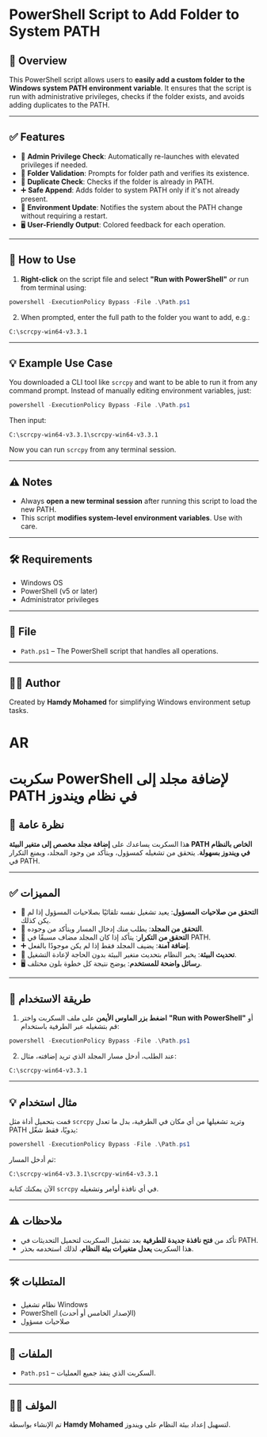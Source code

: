 # PowerShell Script to Add Folder to System PATH

## 📌 Overview
This PowerShell script allows users to **easily add a custom folder to the Windows system PATH environment variable**. It ensures that the script is run with administrative privileges, checks if the folder exists, and avoids adding duplicates to the PATH.

---

## ✅ Features

- 🔐 **Admin Privilege Check**: Automatically re-launches with elevated privileges if needed.
- 📂 **Folder Validation**: Prompts for folder path and verifies its existence.
- 🔁 **Duplicate Check**: Checks if the folder is already in PATH.
- ➕ **Safe Append**: Adds folder to system PATH only if it's not already present.
- 🔄 **Environment Update**: Notifies the system about the PATH change without requiring a restart.
- 🖥️ **User-Friendly Output**: Colored feedback for each operation.

---

## 🚀 How to Use

1. **Right-click** on the script file and select **"Run with PowerShell"** _or_ run from terminal using:

```powershell
powershell -ExecutionPolicy Bypass -File .\Path.ps1
```

2. When prompted, enter the full path to the folder you want to add, e.g.:

```
C:\scrcpy-win64-v3.3.1
```

---

## 💡 Example Use Case

You downloaded a CLI tool like `scrcpy` and want to be able to run it from any command prompt. Instead of manually editing environment variables, just:

```powershell
powershell -ExecutionPolicy Bypass -File .\Path.ps1
```

Then input:

```
C:\scrcpy-win64-v3.3.1\scrcpy-win64-v3.3.1
```

Now you can run `scrcpy` from any terminal session.

---

## ⚠️ Notes

- Always **open a new terminal session** after running this script to load the new PATH.
- This script **modifies system-level environment variables**. Use with care.

---

## 🛠 Requirements

- Windows OS
- PowerShell (v5 or later)
- Administrator privileges

---

## 📁 File

- `Path.ps1` – The PowerShell script that handles all operations.

---

## 🧑‍💻 Author

Created by **Hamdy Mohamed** for simplifying Windows environment setup tasks.


# AR

# سكربت PowerShell لإضافة مجلد إلى PATH في نظام ويندوز

## 📌 نظرة عامة
هذا السكربت يساعدك على **إضافة مجلد مخصص إلى متغير البيئة PATH الخاص بالنظام في ويندوز بسهولة**. يتحقق من تشغيله كمسؤول، ويتأكد من وجود المجلد، ويمنع التكرار في PATH.

---

## ✅ المميزات

- 🔐 **التحقق من صلاحيات المسؤول**: يعيد تشغيل نفسه تلقائيًا بصلاحيات المسؤول إذا لم يكن كذلك.
- 📂 **التحقق من المجلد**: يطلب منك إدخال المسار ويتأكد من وجوده.
- 🔁 **التحقق من التكرار**: يتأكد إذا كان المجلد مضاف مسبقًا في PATH.
- ➕ **إضافة آمنة**: يضيف المجلد فقط إذا لم يكن موجودًا بالفعل.
- 🔄 **تحديث البيئة**: يخبر النظام بتحديث متغير البيئة بدون الحاجة لإعادة التشغيل.
- 🖥️ **رسائل واضحة للمستخدم**: يوضح نتيجة كل خطوة بلون مختلف.

---

## 🚀 طريقة الاستخدام

1. **اضغط بزر الماوس الأيمن** على ملف السكربت واختر **"Run with PowerShell"** أو قم بتشغيله عبر الطرفية باستخدام:

```powershell
powershell -ExecutionPolicy Bypass -File .\Path.ps1
```

2. عند الطلب، أدخل مسار المجلد الذي تريد إضافته، مثال:

```
C:\scrcpy-win64-v3.3.1
```

---

## 💡 مثال استخدام

قمت بتحميل أداة مثل `scrcpy` وتريد تشغيلها من أي مكان في الطرفية، بدل ما تعدل PATH يدويًا، فقط شغّل:

```powershell
powershell -ExecutionPolicy Bypass -File .\Path.ps1
```

ثم أدخل المسار:

```
C:\scrcpy-win64-v3.3.1\scrcpy-win64-v3.3.1
```

الآن يمكنك كتابة `scrcpy` في أي نافذة أوامر وتشغيله.

---

## ⚠️ ملاحظات

- تأكد من **فتح نافذة جديدة للطرفية** بعد تشغيل السكربت لتحميل التحديثات في PATH.
- هذا السكربت **يعدل متغيرات بيئة النظام**، لذلك استخدمه بحذر.

---

## 🛠 المتطلبات

- نظام تشغيل Windows
- PowerShell (الإصدار الخامس أو أحدث)
- صلاحيات مسؤول

---

## 📁 الملفات

- `Path.ps1` – السكربت الذي ينفذ جميع العمليات.

---

## 🧑‍💻 المؤلف

تم الإنشاء بواسطة **Hamdy Mohamed** لتسهيل إعداد بيئة النظام على ويندوز.

